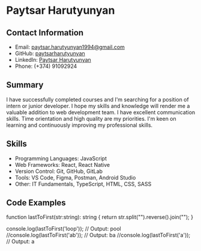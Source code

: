 # Paytsar Harutyunyan

## Contact Information
- Email: paytsar.harutyunyan1994@gmail.com
- GitHub: [paytsarharutyunyan](https://github.com/paytsarharutyunyan)
- LinkedIn: [Paytsar Harutyunyan](https://www.linkedin.com/in/paytsar-harutyunyan-8307041bb/)
- Phone: (+374) 91092924

## Summary
I have successfully completed courses and I'm searching for a position of intern or junior developer. I
hope my skills and knowledge will render me a valuable addition to web development team.
I have excellent communication skills. Time orientation and high quality are my priorities. I'm keen on learning
and continuously improving my professional skills.

## Skills
- Programming Languages: JavaScript
- Web Frameworks: React, React Native
- Version Control: Git, GitHub, GitLab
- Tools: VS Code, Figma, Postman, Android Studio
- Other: IT Fundamentals, TypeScript, HTML, CSS, SASS

## Code Examples

function lastToFirst(str:string): string {
  return str.split("").reverse().join("");
}

console.log(lastToFirst('loop'));  // Output: pool
//console.log(lastToFirst('ab')); // Output: ba
//console.log(lastToFirst('a')); // Output: a